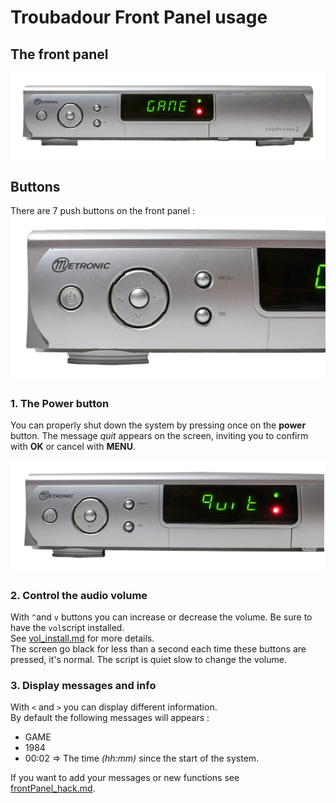 # Troubadour Front Panel usage

## The front panel

![frontPanel.png](media/frontPanel.png)

## Buttons
There are 7 push buttons on the front panel :   
![buttons](media/buttons.png)

### 1. The Power button

You can properly shut down the system by pressing once on the **power** button. 
The message *quit* appears on the screen, inviting you to confirm with **OK** or cancel with **MENU**.

![frontPanelQuit.png](media/frontPanelQuit.png)

### 2. Control the audio volume

With `^`and `v` buttons you can increase or decrease the volume. Be sure to have the `vol`script installed.   
See [vol_install.md](vol_install.md) for more details.   
The screen go black for less than a second each time these buttons are pressed, it's normal. 
The script is quiet slow to change the volume.

### 3. Display messages and info

With `<` and `>` you can display different information.   
By default the following messages will appears :
* GAME
* 1984
* 00:02  =>  The time *(hh:mm)* since the start of the system.   

If you want to add your messages or new functions see [frontPanel_hack.md](frontPanel_hack.md).
